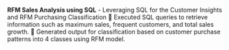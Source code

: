 **RFM Sales Analysis using SQL** - Leveraging SQL for the Customer Insights and RFM Purchasing Classification
	Executed SQL queries to retrieve information such as maximum sales, frequent customers, and total sales growth.
	Generated output for classification based on customer purchase patterns into 4 classes using RFM model.
